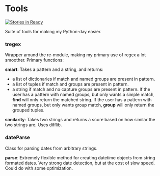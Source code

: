 # Tools
[![Stories in Ready](https://badge.waffle.io/tobiasli/Tools.svg?label=ready&title=Verified%20issues)](http://waffle.io/tobiasli/Tools)

Suite of tools for making my Python-day easier.

### tregex
Wrapper around the re-module, making my primary use of regex a lot smoother. Primary functions:

<b>smart</b>: Takes a pattern and a string, and returns:
- a list of dictionaries if match and named groups are present in pattern.
- a list of tuples if match and groups are present in pattern.
- a string if match and no capture groups are present in pattern.
If the user has a pattern with named groups, but only wants a simple match, <b>find</b> will only return the matched string. If the user has a pattern with named groups, but only wants group match, <b>group</b> will only return the grouped tuples.

<b>similarity</b>: Takes two strings and returns a score based on how similar the two strings are. Uses difflib.

### dateParse
Class for parsing dates from arbitrary strings.

<b>parse</b>: Extremely flexible method for creating datetime objects from string formated dates. Very strong date detection, but at the cost of slow speed. Could do with some optimization.
